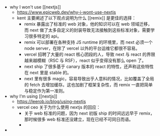 - why I won't use [[nextjs]]
	- https://www.epicweb.dev/why-i-wont-use-nextjs
	- kent 主要阐述了以下观点说明为什么 [[remix]] 是更佳的选择：
		- remix 暴露出了标准的 web 对象，他的知识可以在 web 领域迁移，而 next 做了太多自定义的封装导致无法接触到这些标准对象，需要学习很多特定的 api。
		- remix 可以部署在各种支持 JS runtime 的环境里，而 next 必须一个 node server，在除了 vercel 以外的平台运维它都很不容易。
		- vercel 招聘了大量的 react 核心团段的人，导致 next 与 react 的界限越来越模糊（RSC 与 RSF），react 似乎变得没有那么 open 了。
		- next ship 了很多基于 canary 版本的 react 的特性，还声称这些特性在 next 里是 stable 的。
		- next 里有很多 magic，容易导致出乎人意料的情况，比如覆盖了全局的 fetch 去增加缓存。这也加剧了框架复杂性，而 remix 一直把简单与稳定作为第一准则。
- why I'm using [[nextjs]]
	- https://leerob.io/blog/using-nextjs
	- vercel ceo 关于为什么使用 nextjs 的回应：
		- 关于 web 标准的问题，因为 next 初版 ship 的时间远远早于 remix，那时候很多 web 标准还没建立，现在已经不可同日而语。
		-
-